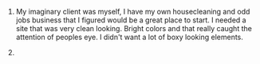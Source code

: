 1. My imaginary client was myself, I have my own housecleaning and odd jobs business that I figured would be a great place to start. I needed a site that was very clean looking. Bright colors and that really caught the attention of peoples eye. I didn't want a lot of boxy looking elements.

2. 
